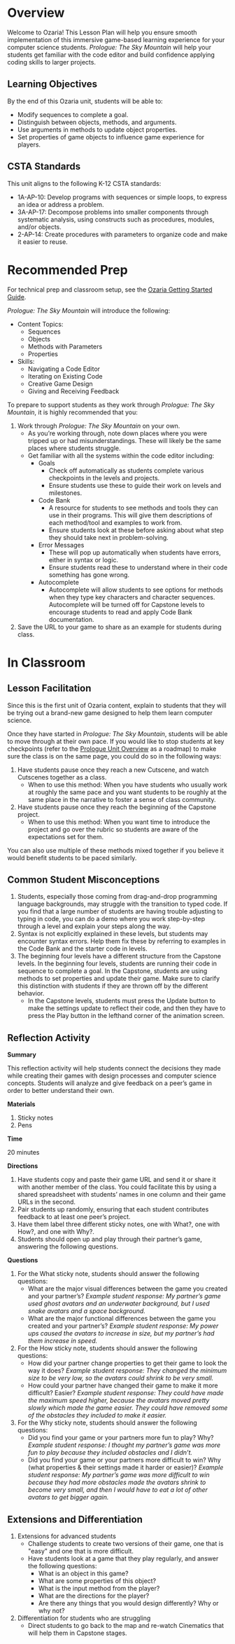 # Overview

Welcome to Ozaria! This Lesson Plan will help you ensure smooth implementation of this immersive game-based learning experience for your computer science students. _Prologue: The Sky Mountain_ will help your students get familiar with the code editor and build confidence applying coding skills to larger projects.

## Learning Objectives

By the end of this Ozaria unit, students will be able to:

- Modify sequences to complete a goal.
- Distinguish between objects, methods, and arguments.
- Use arguments in methods to update object properties.
- Set properties of game objects to influence game experience for players. 

## CSTA Standards

This unit aligns to the following K-12 CSTA standards:

- 1A-AP-10: Develop programs with sequences or simple loops, to express an idea or address a problem.
- 3A-AP-17: Decompose problems into smaller components through systematic analysis, using constructs such as procedures, modules, and/or objects.
- 2-AP-14: Create procedures with parameters to organize code and make it easier to reuse.

# Recommended Prep

For technical prep and classroom setup, see the [Ozaria Getting Started Guide](https://production.ozaria.com/teachers/resources/getting-started).

_Prologue: The Sky Mountain_ will introduce the following:

   - Content Topics:
       - Sequences
       - Objects
       - Methods with Parameters
       - Properties
   - Skills:
       - Navigating a Code Editor
       - Iterating on Existing Code
       - Creative Game Design
       - Giving and Receiving Feedback

To prepare to support students as they work through _Prologue: The Sky Mountain_, it is highly recommended that you:

1. Work through _Prologue: The Sky Mountain_ on your own.
    - As you’re working through, note down places where you were tripped up or had misunderstandings. These will likely be the same places where students struggle.
    - Get familiar with all the systems within the code editor including:
        - Goals
            - Check off automatically as students complete various checkpoints in the levels and projects. 
            - Ensure students use these to guide their work on levels and milestones. 
        - Code Bank
            - A resource for students to see methods and tools they can use in their programs. This will give them descriptions of each method/tool and examples to work from. 
            - Ensure students look at these before asking about what step they should take next in problem-solving.
        - Error Messages
            - These will pop up automatically when students have errors, either in syntax or logic. 
            - Ensure students read these to understand where in their code something has gone wrong.
        - Autocomplete
            - Autocomplete will allow students to see options for methods when they type key characters and character sequences. Autocomplete will be turned off for Capstone levels to encourage students to read and apply Code Bank documentation.
2. Save the URL to your game to share as an example for students during class.

# In Classroom

## Lesson Facilitation

Since this is the first unit of Ozaria content, explain to students that they will be trying out a brand-new game designed to help them learn computer science.

Once they have started in _Prologue: The Sky Mountain_, students will be able to move through at their own pace. If you would like to stop students at key checkpoints (refer to the [Prologue Unit Overview](https://production.ozaria.com/teachers/resources/1fhUnitOverview) as a roadmap) to make sure the class is on the same page, you could do so in the following ways:

1. Have students pause once they reach a new Cutscene, and watch Cutscenes together as a class.
    - When to use this method: When you have students who usually work at roughly the same pace and you want students to be roughly at the same place in the narrative to foster a sense of class community.
2. Have students pause once they reach the beginning of the Capstone project.
    - When to use this method: When you want time to introduce the project and go over the rubric so students are aware of the expectations set for them.

You can also use multiple of these methods mixed together if you believe it would benefit students to be paced similarly.

## Common Student Misconceptions

1. Students, especially those coming from drag-and-drop programming language backgrounds, may struggle with the transition to typed code. If you find that a large number of students are having trouble adjusting to typing in code, you can do a demo where you work step-by-step through a level and explain your steps along the way.
2. Syntax is not explicitly explained in these levels, but students may encounter syntax errors. Help them fix these by referring to examples in the Code Bank and the starter code in levels.
3. The beginning four levels have a different structure from the Capstone levels. In the beginning four levels, students are running their code in sequence to complete a goal. In the Capstone, students are using methods to set properties and update their game. Make sure to clarify this distinction with students if they are thrown off by the different behavior.
    - In the Capstone levels, students must press the Update button to make the settings update to reflect their code, and then they have to press the Play button in the lefthand corner of the animation screen. 

## Reflection Activity

**Summary**

This reflection activity will help students connect the decisions they made while creating their games with design processes and computer science concepts. Students will analyze and give feedback on a peer’s game in order to better understand their own.

**Materials**

1. Sticky notes
2. Pens

**Time**

20 minutes

**Directions**

1. Have students copy and paste their game URL and send it or share it with another member of the class. You could facilitate this by using a shared spreadsheet with students’ names in one column and their game URLs in the second.
2. Pair students up randomly, ensuring that each student contributes feedback to at least one peer’s project.
3. Have them label three different sticky notes, one with What?, one with How?, and one with Why?.
4. Students should open up and play through their partner’s game, answering the following questions.

**Questions**

1. For the What sticky note, students should answer the following questions:
    - What are the major visual differences between the game you created and your partner’s?
        _Example student response: My partner’s game used ghost avatars and an underwater background, but I used snake avatars and a space background._
    - What are the major functional differences between the game you created and your partner’s? 
        _Example student response: My power ups caused the avatars to increase in size, but my partner’s had them increase in speed._
2. For the How sticky note, students should answer the following questions:
    - How did your partner change properties to get their game to look the way it does?
        _Example student response: They changed the minimum size to be very low, so the avatars could shrink to be very small._
    - How could your partner have changed their game to make it more difficult? Easier?
        _Example student response: They could have made the maximum speed higher, because the avatars moved pretty slowly which made the game easier. They could have removed some of the obstacles they included to make it easier._
3. For the Why sticky note, students should answer the following questions:
    - Did you find your game or your partners more fun to play? Why?
        _Example student response: I thought my partner’s game was more fun to play because they included obstacles and I didn’t._
    - Did you find your game or your partners more difficult to win? Why (what properties &amp; their settings made it harder or easier)?
        _Example student response: My partner’s game was more difficult to win because they had more obstacles made the avatars shrink to become very small, and then I would have to eat a lot of other avatars to get bigger again._

## Extensions and Differentiation

1. Extensions for advanced students
    - Challenge students to create two versions of their game, one that is &quot;easy&quot; and one that is more difficult.
    - Have students look at a game that they play regularly, and answer the following questions:
        - What is an object in this game?
        - What are some properties of this object?
        - What is the input method from the player?
        - What are the directions for the player?
        - Are there any things that you would design differently? Why or why not?
2. Differentiation for students who are struggling
    - Direct students to go back to the map and re-watch Cinematics that will help them in Capstone stages.
